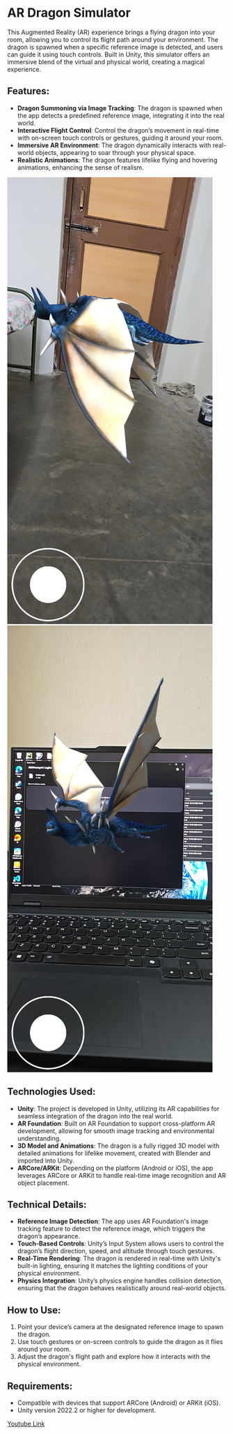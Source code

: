 
# AR Dragon Simulator

This Augmented Reality (AR) experience brings a flying dragon into your room, allowing you to control its flight path around your environment. The dragon is spawned when a specific reference image is detected, and users can guide it using touch controls. Built in Unity, this simulator offers an immersive blend of the virtual and physical world, creating a magical experience.

## Features:
- **Dragon Summoning via Image Tracking**: The dragon is spawned when the app detects a predefined reference image, integrating it into the real world.
- **Interactive Flight Control**: Control the dragon’s movement in real-time with on-screen touch controls or gestures, guiding it around your room.
- **Immersive AR Environment**: The dragon dynamically interacts with real-world objects, appearing to soar through your physical space.
- **Realistic Animations**: The dragon features lifelike flying and hovering animations, enhancing the sense of realism.

<img src= "S1.jpg">
<img src= "S2.jpg">
  
## Technologies Used:
- **Unity**: The project is developed in Unity, utilizing its AR capabilities for seamless integration of the dragon into the real world.
- **AR Foundation**: Built on AR Foundation to support cross-platform AR development, allowing for smooth image tracking and environmental understanding.
- **3D Model and Animations**: The dragon is a fully rigged 3D model with detailed animations for lifelike movement, created with Blender and imported into Unity.
- **ARCore/ARKit**: Depending on the platform (Android or iOS), the app leverages ARCore or ARKit to handle real-time image recognition and AR object placement.
  
## Technical Details:
- **Reference Image Detection**: The app uses AR Foundation's image tracking feature to detect the reference image, which triggers the dragon’s appearance.
- **Touch-Based Controls**: Unity’s Input System allows users to control the dragon’s flight direction, speed, and altitude through touch gestures.
- **Real-Time Rendering**: The dragon is rendered in real-time with Unity's built-in lighting, ensuring it matches the lighting conditions of your physical environment.
- **Physics Integration**: Unity’s physics engine handles collision detection, ensuring that the dragon behaves realistically around real-world objects.

## How to Use:
1. Point your device’s camera at the designated reference image to spawn the dragon.
2. Use touch gestures or on-screen controls to guide the dragon as it flies around your room.
3. Adjust the dragon's flight path and explore how it interacts with the physical environment.

## Requirements:
- Compatible with devices that support ARCore (Android) or ARKit (iOS).
- Unity version 2022.2 or higher for development.

[Youtube Link](https://youtu.be/MmHX3yqR3h4)
